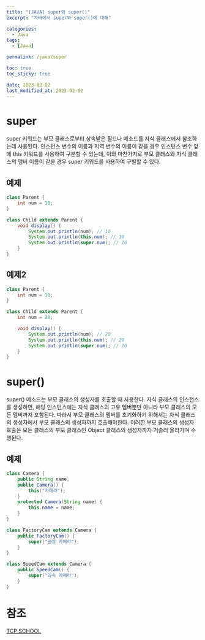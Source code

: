 ```yaml
---
title: "[JAVA] super와 super()"
excerpt: "자바에서 super와 super()에 대해"

categories:
  - Java
tags:
  - [Java]

permalink: /java/super

toc: true
toc_sticky: true

date: 2023-02-02
last_modified_at: 2023-02-02
---
```


# super

super 키워드는 부모 클래스로부터 상속받은 필드나 메소드를 자식 클래스에서 참조하는데 사용된다. 인스턴스 변수의 이름과 지역 변수의 이름이 같을 경우 인스턴스 변수 앞에 this 키워드를 사용하여 구분할 수 있는데, 이와 마찬가지로 부모 클래스와 자식 클래스의 멤버 이름이 같을 경우 super 키워드를 사용하여 구별할 수 있다. 

## 예제

```java
class Parent {
    int num = 10;
}

class Child extends Parent {
    void display() {
        System.out.println(num); // 10
        System.out.println(this.num); // 10 
        System.out.println(super.num); // 10
    }
}
```

## 예제2

```java
class Parent {
    int num = 10;
}

class Child extends Parent {
    int num = 20;

    void display() {
        System.out.println(num); // 20
        System.out.println(this.num); // 20
        System.out.println(super.num); // 10
    }
}
```

# super()

super() 메소드는 부모 클래스의 생성자를 호출할 때 사용한다. 자식 클래스의 인스턴스를 생성하면, 해당 인스턴스에는 자식 클래스의 고유 멤버뿐만 아니라 부모 클래스의 모든 멤버까지 포함된다. 따라서 부모 클래스의 멤버를 초기화하기 위해서는 자식 클래스의 생성자에서 부모 클래스의 생성자까지 호출해야한다. 이러한 부모 클래스의 생성자 호출은 모든 클래스의 부모 클래스인 Object 클래스의 생성자까지 거슬러 올라가며 수행된다. 

## 예제

```java
class Camera {
    public String name;
    public Camera() {
        this("카메라");
    }
    protected Camera(String name) {
        this.name = name;
    }
}

class FactoryCam extends Camera {
    public FactoryCam() {
        super("공장 카메라");
    }
}

class SpeedCam extends Camera {
    public SpeedCam() {
        super("과속 카메라");
    }
}
```

# 참조

[TCP SCHOOL](http://www.tcpschool.com/java/java_inheritance_super)
